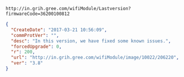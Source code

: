 `http://in.grih.gree.com/wifiModule/Lastversion?firmwareCode=36200100812`

```json
{
  "CreateDate": "2017-03-21 10:56:09",
  "commProtVer": "",
  "desc": "In this version, we have fixed some known issues.",
  "forcedUpgrade": 0,
  "r": 200,
  "url": "http://in.grih.gree.com/wifiModule/image/10022/206220",
  "ver": "3.8"
}
```
